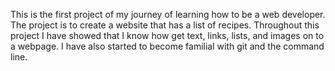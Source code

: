 This is the first project of my journey of learning how to be a web developer.
The project is to create a website that has a list of recipes.
Throughout this project I have showed that I know how get text, links, lists, and images on to a webpage. I have also started to become familial with git and the command line.